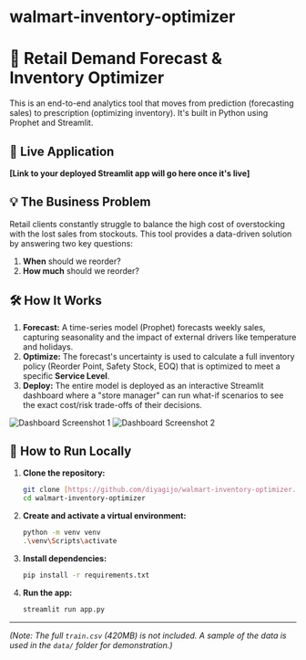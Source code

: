 # walmart-inventory-optimizer
# 🛒 Retail Demand Forecast & Inventory Optimizer

This is an end-to-end analytics tool that moves from prediction (forecasting sales) to prescription (optimizing inventory). It's built in Python using Prophet and Streamlit.

## 🚀 Live Application

**[Link to your deployed Streamlit app will go here once it's live]**

## 💡 The Business Problem

Retail clients constantly struggle to balance the high cost of overstocking with the lost sales from stockouts. This tool provides a data-driven solution by answering two key questions:
1.  **When** should we reorder?
2.  **How much** should we reorder?

## 🛠️ How It Works

1.  **Forecast:** A time-series model (Prophet) forecasts weekly sales, capturing seasonality and the impact of external drivers like temperature and holidays.
2.  **Optimize:** The forecast's uncertainty is used to calculate a full inventory policy (Reorder Point, Safety Stock, EOQ) that is optimized to meet a specific **Service Level**.
3.  **Deploy:** The entire model is deployed as an interactive Streamlit dashboard where a "store manager" can run what-if scenarios to see the exact cost/risk trade-offs of their decisions.

![Dashboard Screenshot 1](httpsEntry-image-URL-here)
![Dashboard Screenshot 2](Entry-image-URL-here)

## 🔧 How to Run Locally

1.  **Clone the repository:**
    ```bash
    git clone [https://github.com/diyagijo/walmart-inventory-optimizer.git](https://github.com/diyagijo/walmart-inventory-optimizer.git)
    cd walmart-inventory-optimizer
    ```
2.  **Create and activate a virtual environment:**
    ```bash
    python -m venv venv
    .\venv\Scripts\activate
    ```
3.  **Install dependencies:**
    ```bash
    pip install -r requirements.txt
    ```
4.  **Run the app:**
    ```bash
    streamlit run app.py
    ```

---
*(Note: The full `train.csv` (420MB) is not included. A sample of the data is used in the `data/` folder for demonstration.)*


    
